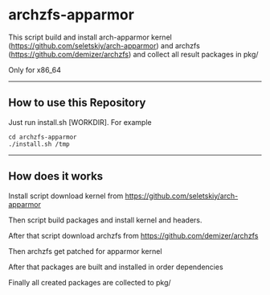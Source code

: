 archzfs-apparmor
=============

This script build and install arch-apparmor kernel (https://github.com/seletskiy/arch-apparmor)
and archzfs (https://github.com/demizer/archzfs) and collect all result packages in pkg/

Only for x86_64

--------------------------
How to use this Repository
--------------------------

Just run install.sh [WORKDIR]. For example
   
    cd archzfs-apparmor
    ./install.sh /tmp


--------------------------
How does it works
--------------------------

Install script download kernel from https://github.com/seletskiy/arch-apparmor

Then script build packages and install kernel and headers.

After that script download archzfs from https://github.com/demizer/archzfs

Then archzfs get patched for apparmor kernel

After that packages are built and installed in order dependencies

Finally all created packages are collected to pkg/
